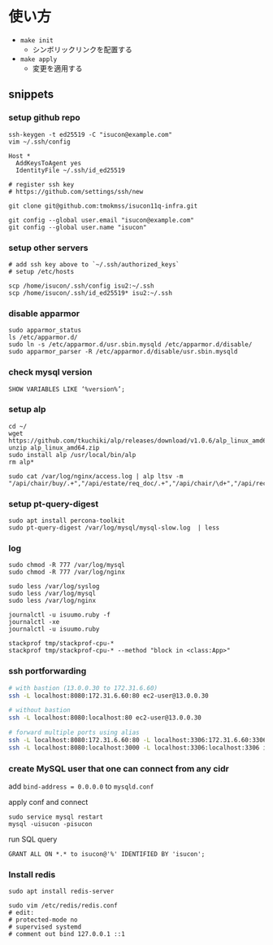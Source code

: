 # 使い方
* `make init`
  * シンボリックリンクを配置する
* `make apply`
  * 変更を適用する

## snippets
### setup github repo
```
ssh-keygen -t ed25519 -C "isucon@example.com"
vim ~/.ssh/config

Host *
  AddKeysToAgent yes
  IdentityFile ~/.ssh/id_ed25519

# register ssh key
# https://github.com/settings/ssh/new

git clone git@github.com:tmokmss/isucon11q-infra.git

git config --global user.email "isucon@example.com"
git config --global user.name "isucon"
```

### setup other servers
```
# add ssh key above to `~/.ssh/authorized_keys`
# setup /etc/hosts

scp /home/isucon/.ssh/config isu2:~/.ssh
scp /home/isucon/.ssh/id_ed25519* isu2:~/.ssh
```

### disable apparmor
```
sudo apparmor_status
ls /etc/apparmor.d/
sudo ln -s /etc/apparmor.d/usr.sbin.mysqld /etc/apparmor.d/disable/
sudo apparmor_parser -R /etc/apparmor.d/disable/usr.sbin.mysqld
```

### check mysql version
```
SHOW VARIABLES LIKE ‘%version%’;
```

### setup alp
```
cd ~/
wget https://github.com/tkuchiki/alp/releases/download/v1.0.6/alp_linux_amd64.zip
unzip alp_linux_amd64.zip
sudo install alp /usr/local/bin/alp
rm alp*

sudo cat /var/log/nginx/access.log | alp ltsv -m "/api/chair/buy/.+","/api/estate/req_doc/.+","/api/chair/\d+","/api/recommended_estate/.+","/api/estate/\d+"
```

### setup pt-query-digest
```
sudo apt install percona-toolkit
sudo pt-query-digest /var/log/mysql/mysql-slow.log  | less
```

### log
```
sudo chmod -R 777 /var/log/mysql
sudo chmod -R 777 /var/log/nginx

sudo less /var/log/syslog
sudo less /var/log/mysql
sudo less /var/log/nginx

journalctl -u isuumo.ruby -f
journalctl -xe
journalctl -u isuumo.ruby

stackprof tmp/stackprof-cpu-*
stackprof tmp/stackprof-cpu-* --method "block in <class:App>"
```


### ssh portforwarding

```sh
# with bastion (13.0.0.30 to 172.31.6.60)
ssh -L localhost:8080:172.31.6.60:80 ec2-user@13.0.0.30

# without bastion
ssh -L localhost:8080:localhost:80 ec2-user@13.0.0.30

# forward multiple ports using alias
ssh -L localhost:8080:172.31.6.60:80 -L localhost:3306:172.31.6.60:3306 ec2
ssh -L localhost:8080:localhost:3000 -L localhost:3306:localhost:3306 isu1
```

### create MySQL user that one can connect from any cidr
add `bind-address = 0.0.0.0` to `mysqld.conf`

apply conf and connect

```
sudo service mysql restart
mysql -uisucon -pisucon
```

run SQL query
```
GRANT ALL ON *.* to isucon@'%' IDENTIFIED BY 'isucon';
```

### Install redis
```
sudo apt install redis-server

sudo vim /etc/redis/redis.conf
# edit:
# protected-mode no
# supervised systemd
# comment out bind 127.0.0.1 ::1
```
